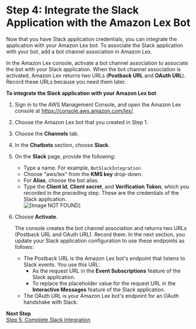 # Step 4: Integrate the Slack Application with the Amazon Lex Bot<a name="slack-bot-assoc-create-assoc"></a>

Now that you have Slack application credentials, you can integrate the application with your Amazon Lex bot\. To associate the Slack application with your bot, add a bot channel association in Amazon Lex\.

In the Amazon Lex console, activate a bot channel association to associate the bot with your Slack application\. When the bot channel association is activated, Amazon Lex returns two URLs \(**Postback URL** and **OAuth URL**\)\. Record these URLs because you need them later\.

**To integrate the Slack application with your Amazon Lex bot**

1. Sign in to the AWS Management Console, and open the Amazon Lex console at [https://console\.aws\.amazon\.com/lex/](https://console.aws.amazon.com/lex/)\. 

1. Choose the Amazon Lex bot that you created in Step 1\.

1. Choose the **Channels** tab\.

1. In the **Chatbots** section, choose **Slack**\. 

1. On the **Slack** page, provide the following:
   + Type a name\. For example, `BotSlackIntegration`\.
   + Choose "aws/lex" from the **KMS key** drop\-down\.
   + For **Alias**, choose the bot alias\.
   + Type the **Client Id**, **Client secret**, and **Verification Token**, which you recorded in the preceding step\. These are the credentials of the Slack application\.   
![\[Image NOT FOUND\]](http://docs.aws.amazon.com/lex/latest/dg/images/slack-10a.png)

1. Choose **Activate**\. 

   The console creates the bot channel association and returns two URLs \(Postback URL and OAuth URL\)\. Record them\. In the next section, you update your Slack application configuration to use these endpoints as follows:
   + The Postback URL is the Amazon Lex bot's endpoint that listens to Slack events\. You use this URL: 
     + As the request URL in the **Event Subscriptions** feature of the Slack application\.
     + To replace the placeholder value for the request URL in the **Interactive Messages** feature of the Slack application\.
   + The OAuth URL is your Amazon Lex bot's endpoint for an OAuth handshake with Slack\. 

**Next Step**  
[Step 5: Complete Slack Integration](slack-bot-back-in-slack-console.md)
